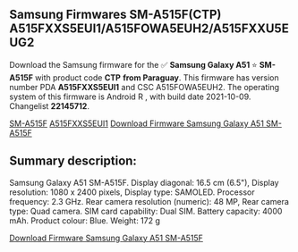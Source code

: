 <h2>Samsung Firmwares SM-A515F(CTP) A515FXXS5EUI1/A515FOWA5EUH2/A515FXXU5EUG2</h2>
Download the Samsung firmware for the ✅ <strong>Samsung Galaxy A51 </strong> ⭐ <strong>SM-A515F</strong> with product code <strong>CTP</strong> <strong> from Paraguay</strong>. This firmware has version number PDA <strong>A515FXXS5EUI1</strong> and CSC A515FOWA5EUH2. The operating system of this firmware is Android R , with build date 2021-10-09. Changelist <strong>22145712</strong>.


[SM-A515F](https://samfirm.shop/samsung/model/SM-A515F)
[A515FXXS5EUI1](https://samfirm.shop/samsung/pda/A515FXXS5EUI1)
[Download Firmware Samsung Galaxy A51 SM-A515F](https://samfirm.shop/samsung/firmware/463739)
<h2>Summary description:</h2>
<p>Samsung Galaxy A51 SM-A515F. Display diagonal: 16.5 cm (6.5"), Display resolution: 1080 x 2400 pixels, Display type: SAMOLED. Processor frequency: 2.3 GHz. Rear camera resolution (numeric): 48 MP, Rear camera type: Quad camera. SIM card capability: Dual SIM. Battery capacity: 4000 mAh. Product colour: Blue. Weight: 172 g</p>


[Download Firmware Samsung Galaxy A51 SM-A515F](https://samfirm.shop/samsung/firmware/463739)
